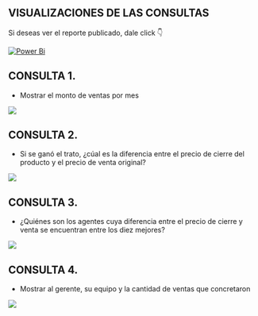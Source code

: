 ## VISUALIZACIONES DE LAS CONSULTAS
Si deseas ver el reporte publicado, dale click 👇

[![Power Bi](https://img.shields.io/badge/power_bi-F2C811?style=for-the-badge&logo=powerbi&logoColor=black)](https://app.powerbi.com/view?r=eyJrIjoiNWQxZDc0Y2QtZGY1OC00MzA0LWI2ZmItZjlmYjlhYzc5NGU5IiwidCI6ImM0YTY2YzM0LTJiYjctNDUxZi04YmUxLWIyYzI2YTQzMDE1OCIsImMiOjR9&pageName=567b08f38942d4c1842b)

## CONSULTA 1. 
- Mostrar el monto de ventas por mes
 <img src="https://imgur.com/QCOooF9.png"> 

## CONSULTA 2. 
- Si se ganó el trato, ¿cúal es la diferencia entre el precio de cierre del producto y el precio de venta original?
<img src= "https://imgur.com/oL68rgz.png">

## CONSULTA 3.
- ¿Quiénes son los agentes cuya diferencia entre el precio de cierre y venta se encuentran entre los diez mejores?
<img src="https://imgur.com/He7WbsS.png">

## CONSULTA 4.
- Mostrar al gerente, su equipo y la cantidad de ventas que concretaron
<img src="https://imgur.com/hU0xBm2.png">
